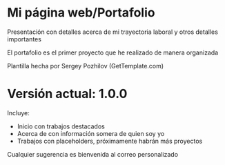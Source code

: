 Mi página web/Portafolio
=============
Presentación con detalles acerca de mi trayectoria laboral y otros detalles importantes

El portafolio es el primer proyecto que he realizado de manera organizada

Plantilla hecha por Sergey Pozhilov (GetTemplate.com)

Versión actual: 1.0.0
=============
Incluye:
- Inicio con trabajos destacados
- Acerca de con información somera de quien soy yo
- Trabajos con placeholders, próximamente habrán más proyectos

Cualquier sugerencia es bienvenida al correo personalizado
